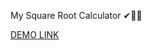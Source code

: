 My Square Root Calculator ✔🧮😊

<a href="https://theodorah-lab.github.io/Square-Root-Calculator/" target="_blank">DEMO LINK</a>
